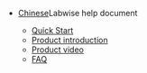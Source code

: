- [Chinese](/)Labwise help document

    - [Quick Start](/en/)
    - [Product introduction](/en/feature_text.md)
    - [Product video](/en/feature_video.md)
    - [FAQ](/en/faq.md)